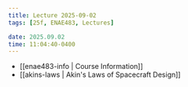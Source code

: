 ```yaml
---
title: Lecture 2025-09-02
tags: [25f, ENAE483, Lectures]

date: 2025.09.02
time: 11:04:40-0400
---
```


- [[enae483-info | Course Information]]
- [[akins-laws | Akin's Laws of Spacecraft Design]]
